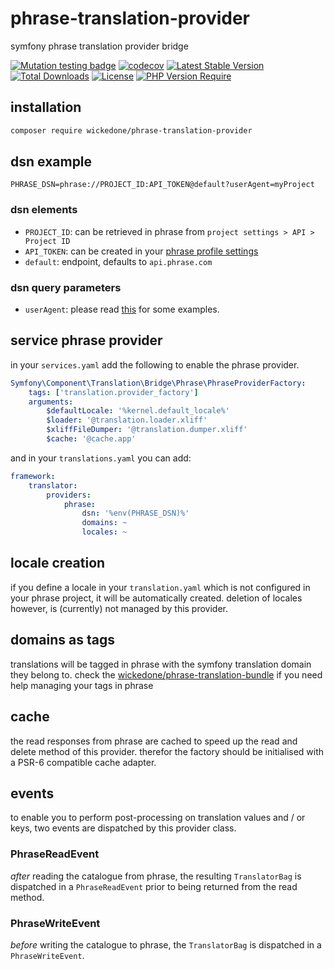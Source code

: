 # phrase-translation-provider
symfony phrase translation provider bridge

[![Mutation testing badge](https://img.shields.io/endpoint?style=flat&url=https%3A%2F%2Fbadge-api.stryker-mutator.io%2Fgithub.com%2FwickedOne%2Fphrase-translation-provider%2Fmaster)](https://dashboard.stryker-mutator.io/reports/github.com/wickedOne/phrase-translation-provider/master)
[![codecov](https://codecov.io/gh/wickedOne/phrase-translation-provider/branch/master/graph/badge.svg?token=UHKAVGURP7)](https://codecov.io/gh/wickedOne/phrase-translation-provider)
[![Latest Stable Version](http://poser.pugx.org/wickedone/phrase-translation-provider/v)](https://packagist.org/packages/wickedone/phrase-translation-provider)
[![Total Downloads](http://poser.pugx.org/wickedone/phrase-translation-provider/downloads)](https://packagist.org/packages/wickedone/phrase-translation-provider)
[![License](http://poser.pugx.org/wickedone/phrase-translation-provider/license)](https://packagist.org/packages/wickedone/phrase-translation-provider)
[![PHP Version Require](http://poser.pugx.org/wickedone/phrase-translation-provider/require/php)](https://packagist.org/packages/wickedone/phrase-translation-provider)

## installation
```bash
composer require wickedone/phrase-translation-provider
```

## dsn example
```dotenv
PHRASE_DSN=phrase://PROJECT_ID:API_TOKEN@default?userAgent=myProject
```
 
### dsn elements

- `PROJECT_ID`: can be retrieved in phrase from `project settings > API > Project ID`
- `API_TOKEN`: can be created in your [phrase profile settings](https://app.phrase.com/settings/oauth_access_tokens)
- `default`: endpoint, defaults to `api.phrase.com`
### dsn query parameters

- `userAgent`: please read [this](https://developers.phrase.com/api/#overview--identification-via-user-agent) for some examples.

## service phrase provider
in your `services.yaml` add the following to enable the phrase provider.
```yaml
Symfony\Component\Translation\Bridge\Phrase\PhraseProviderFactory:
    tags: ['translation.provider_factory']
    arguments:
        $defaultLocale: '%kernel.default_locale%'
        $loader: '@translation.loader.xliff'
        $xliffFileDumper: '@translation.dumper.xliff'
        $cache: '@cache.app'
```
and in your `translations.yaml` you can add:
```yaml
framework:
    translator:
        providers:
            phrase:
                dsn: '%env(PHRASE_DSN)%'
                domains: ~
                locales: ~
```

## locale creation
if you define a locale in your `translation.yaml` which is not configured in your phrase project, it will be automatically created. deletion of locales however, is (currently) not managed by this provider.

## domains as tags
translations will be tagged in phrase with the symfony translation domain they belong to.
check the [wickedone/phrase-translation-bundle](https://github.com/wickedOne/phrase-translation-bundle) if you need help managing your tags in phrase 

## cache
the read responses from phrase are cached to speed up the read and delete method of this provider.
therefor the factory should be initialised with a PSR-6 compatible cache adapter.

## events
to enable you to perform post-processing on translation values and / or keys, two events are dispatched by this provider class.

### PhraseReadEvent
_after_ reading the catalogue from phrase, the resulting `TranslatorBag` is dispatched in a `PhraseReadEvent` prior to being returned from the read method. 

### PhraseWriteEvent
_before_ writing the catalogue to phrase, the `TranslatorBag` is dispatched in a `PhraseWriteEvent`.
